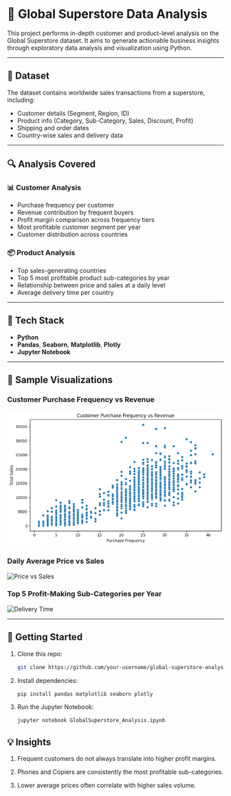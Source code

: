 # 🛒 Global Superstore Data Analysis

This project performs in-depth customer and product-level analysis on the Global Superstore dataset. It aims to generate actionable business insights through exploratory data analysis and visualization using Python.

---

## 📂 Dataset

The dataset contains worldwide sales transactions from a superstore, including:
- Customer details (Segment, Region, ID)
- Product info (Category, Sub-Category, Sales, Discount, Profit)
- Shipping and order dates
- Country-wise sales and delivery data

---

## 🔍 Analysis Covered

### 📊 Customer Analysis
- Purchase frequency per customer
- Revenue contribution by frequent buyers
- Profit margin comparison across frequency tiers
- Most profitable customer segment per year
- Customer distribution across countries

### 📦 Product Analysis
- Top sales-generating countries
- Top 5 most profitable product sub-categories by year
- Relationship between price and sales at a daily level
- Average delivery time per country

---

## 🧰 Tech Stack

- **Python**
- **Pandas**, **Seaborn**, **Matplotlib**, **Plotly**
- **Jupyter Notebook**

---

## 📸 Sample Visualizations

### Customer Purchase Frequency vs Revenue
![Frequency vs Revenue](plot/Customer_Purchase_Frequency_vs_Revenue.png)

### Daily Average Price vs Sales
![Price vs Sales](plots/price_vs_sales.png)

### Top 5 Profit-Making Sub-Categories per Year
![Delivery Time](plots/newplot.png)

---

## 🚀 Getting Started

1. Clone this repo:
   ```bash
   git clone https://github.com/your-username/global-superstore-analysis.git

2. Install dependencies:
    ```bash
    pip install pandas matplotlib seaborn plotly

3. Run the Jupyter Notebook:
    ```bash
    jupyter notebook GlobalSuperstore_Analysis.ipynb

## 💡 Insights

1. Frequent customers do not always translate into higher profit margins.

2. Phones and Copiers are consistently the most profitable sub-categories.

3. Lower average prices often correlate with higher sales volume.